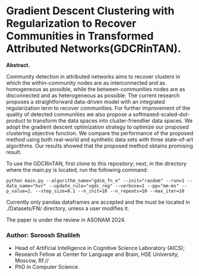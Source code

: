 # Gradient Descent Clustering with Regularization to Recover Communities in Transformed Attributed Networks(GDCRinTAN).


**Abstract.**

Community detection in attributed networks aims to recover clusters in which the within-community nodes are as interconnected and as homogeneous as possible, while the between-communities nodes are as disconnected and as heterogeneous as possible. The current research proposes a straightforward data-driven model with an integrated regularization term to recover communities. For further improvement of the quality of detected communities we also propose a softmaxed-scaled-dot-product to transform the data spaces into cluster-friendlier data spaces. We adopt the gradient descent optimization strategy to optimize our proposed clustering objective function. We compare the performance of the proposed method using both real-world and synthetic data sets with three state-of-art algorithms. Our results showed that the proposed method obtains promising result.


To use the GDCRinTAN, first clone to this repository; next, in the directory where the main.py is located, run the following command:


    python main.py --algorithm_name="gdcm_fn_e" --init="random" --run=1 --data_name="hvr" --update_rule="vgdc_reg" --verbose=1 --pp="mm-ms" --p_value=2. --step_size=0.1 --n_init=10 --n_repeats=10 --max_iter=10 


Currently only pandas dataframes are accepted and the must be located in ./Datasets/FN/ directory, unless a user modifies it.



The paper is under the review in ASONAM 2024.

    
### Author: Soroosh Shalileh
- Head of Artificial Intelligence in Cognitive Science Laboratory (AICS);
- Research Fellow at Center for Language and Brain, HSE University, Moscow, Rf.//
- PhD in Computer Science.






